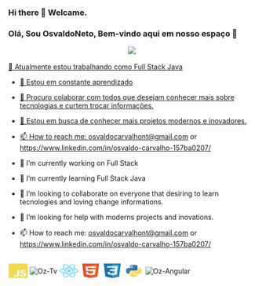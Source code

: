 ### Hi there 👋 Welcame.
    
### Olá, Sou OsvaldoNeto, Bem-vindo aqui em nosso espaço 👋
<div align="center">
  <a href= "https://www.linkedin.com/in/osvaldo-carvalho-157ba0207/"
  <img height="180em" src="https://github-readme-stats.vercel.app/api?username=osvaldoMneto&show_icons=true&theme=dracula&include_all_commits=true&count_private=true"/>
  <img height="180em" src="https://github-readme-stats.vercel.app/api/top-langs/?username=osvaldoMneto&layout=compact&langs_count=7&theme=dracula"/>
</div>

🔭 Atualmente estou trabalhando como Full Stack Java
- 🌱 Estou em constante aprendizado  
- 👯 Procuro colaborar com todos que desejam conhecer  mais sobre tecnologias e curtem trocar informações. 
- 🤔 Estou em busca de conhecer mais projetos modernos e inovadores.
- 📫 How to reach me: osvaldocarvalhont@gmail.com or https://www.linkedin.com/in/osvaldo-carvalho-157ba0207/


- 🔭 I’m currently working on Full Stack
- 🌱 I’m currently learning Full Stack Java
- 👯 I’m looking to collaborate on everyone that desiring to learn tecnologies and  loving change informations.
- 🤔 I’m looking for help with moderns projects and inovations.
- 📫 How to reach me: osvaldocarvalhont@gmail.com or https://www.linkedin.com/in/osvaldo-carvalho-157ba0207/

<div style="display: inline_block"><br>
  <link rel="stylesheet" href="https://cdn.jsdelivr.net/gh/devicons/devicon@v2.14.0/devicon.min.css">
  <link rel="stylesheet" href="https://cdn.jsdelivr.net/gh/devicons/devicon@v2.14.0/devicon.min.css">
  <img align="center" alt="Oz-Js" height="30" width="40" src="https://raw.githubusercontent.com/devicons/devicon/master/icons/javascript/javascript-plain.svg">
  <img align="center" alt="Oz-Tv" height="30" width="40" src="https://cdn.jsdelivr.net/gh/devicons/devicon/icons/java/java-original.svg">
  <img align="center" alt="Oz-React" height="30" width="40" src="https://raw.githubusercontent.com/devicons/devicon/master/icons/react/react-original.svg">
  <img align="center" alt="OZ-HTML" height="30" width="40" src="https://raw.githubusercontent.com/devicons/devicon/master/icons/html5/html5-original.svg">
  <img align="center" alt="Oz-CSS" height="30" width="40" src="https://raw.githubusercontent.com/devicons/devicon/master/icons/css3/css3-original.svg">
  <img align="center" alt="Oz-Python" height="30" width="40" src="https://raw.githubusercontent.com/devicons/devicon/master/icons/python/python-original.svg">
  <img align="center" alt="Oz-Angular" height="30" width="40" src="https://cdn.jsdelivr.net/gh/devicons/devicon/icons/angularjs/angularjs-original.svg">

</div>



